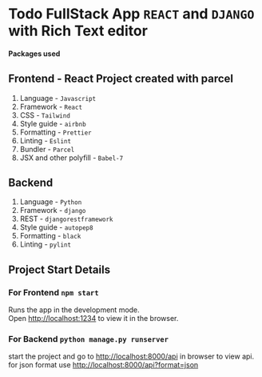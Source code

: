 # Todo FullStack App `REACT` and `DJANGO` with Rich Text editor

#### Packages used

## Frontend - React Project created with parcel

1. Language - `Javascript`
2. Framework - `React`
3. CSS - `Tailwind`
4. Style guide - `airbnb`
5. Formatting - `Prettier`
6. Linting - `Eslint`
7. Bundler - `Parcel`
8. JSX and other polyfill - `Babel-7`

## Backend

1. Language - `Python`
2. Framework - `django`
3. REST - `djangorestframework`
4. Style guide - `autopep8`
5. Formatting - `black`
6. Linting - `pylint`

## Project Start Details

### For Frontend `npm start`

Runs the app in the development mode.<br />
Open [http://localhost:1234](http://localhost:1234) to view it in the browser.

### For Backend `python manage.py runserver`

start the project and go to [http://localhost:8000/api](http://localhost:8000/api) in browser to view api.
for json format use
[http://localhost:8000/api?format=json](http://localhost:8000/api?format=json)
